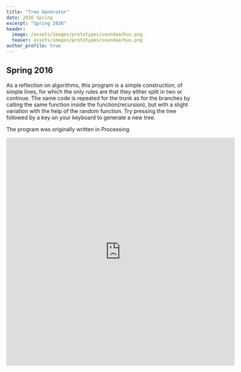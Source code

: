 ```yaml
---
title: "Tree Generator"
dato: 2016 Spring
excerpt: "Spring 2016"
header:
  image: /assets/images/prototypes/soundaarhus.png
  teaser: assets/images/prototypes/soundaarhus.png
author_profile: true
---
```

## Spring 2016

As a reflection on algorithms, this program is a simple construction, of simple lines, for which the only rules are that they either split in two or continue. The same
code is repeated for the trunk as for the branches by calling the same function inside the function(recursion), but with a slight variation with the help of the random function. Try pressing the tree followed by a key on your keyboard to generate a new tree.

The program was originally written in Processing.

<iframe src="https://raw.githack.com/RaggedyAnn/OldMinis/master/5th%20weekly%20mini%20exercise/treeGenerator/index.html" frameborder="0" height="600" width="600" title="Tree Generator"></iframe>
